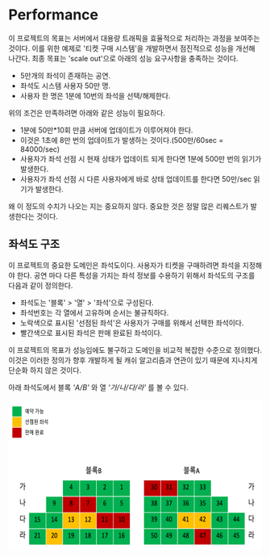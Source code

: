 # Performance

이 프로젝트의 목표는 서버에서 대용량 트래픽을 효율적으로 처리하는 과정을 보여주는 것이다.
이를 위한 예제로 '티켓 구매 시스템'을 개발하면서 점진적으로 성능을 개선해 나간다.
최종 목표는 'scale out'으로 아래의 성능 요구사항을 충족하는 것이다.

-   5만개의 좌석이 존재하는 공연.
-   좌석도 시스템 사용자 50만 명.
-   사용자 한 명은 1분에 10번의 좌석을 선택/해제한다.

위의 조건은 만족하려면 아래와 같은 성능이 필요하다.

-   1분에 50만\*10회 만큼 서버에 업데이트가 이루어져야 한다.
-   이것은 1초에 8만 번의 업데이트가 발생하는 것이다.(500만/60sec = 84000/sec)
-   사용자가 좌석 선점 시 현재 상태가 업데이트 되게 한다면 1분에 500만 번의 읽기가 발생한다.
-   사용자가 좌석 선점 시 다른 사용자에게 바로 상태 업데이트를 한다면 50만/sec 읽기가 발생한다.

왜 이 정도의 수치가 나오는 지는 중요하지 않다. 중요한 것은 정말 많은 리퀘스트가 발생한다는 것이다.

## 좌석도 구조

이 프로젝트의 중요한 도메인은 좌석도이다. 사용자가 티켓을 구매하려면 좌석을 지정해야 한다. 공연 마다 다른 특성을 가지는 좌석 정보를 수용하기 위해서 좌석도의 구조를 다음과 같이 정의한다.

-   좌석도는 '블록' > '열' > '좌석'으로 구성된다.
-   좌석번호는 각 열에서 고유하며 순서는 불규칙하다.
-   노락색으로 표시된 '선점된 좌석'은 사용자가 구매를 위해서 선택한 좌석이다.
-   빨간색으로 표시된 좌석은 판매 완료된 좌석이다.

이 프로젝트의 목표가 성능임에도 불구하고 도메인을 비교적 복잡한 수준으로 정의했다.<br>
이것은 이러한 정의가 향후 개발하게 될 캐쉬 알고리즘과 연관이 있기 때문에 지나치게 단순화 하지 않은 것이다.

아래 좌석도에서 블록 _'A/B'_ 와 열 _'가/나/다/라'_ 를 볼 수 있다.

<img src="./docs/seatmap_structure.png"  height="300px" />
